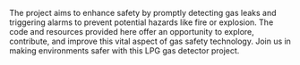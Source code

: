 The project aims to enhance safety by promptly detecting gas leaks and triggering alarms to prevent potential hazards like fire or explosion. The code and resources provided here offer an opportunity to explore, contribute, and improve this vital aspect of gas safety technology. Join us in making environments safer with this LPG gas detector project.




